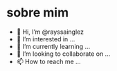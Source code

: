 # sobre mim
- 👋 Hi, I’m @rayssainglez
- 👀 I’m interested in ...
- 🌱 I’m currently learning ...
- 💞️ I’m looking to collaborate on ...
- 📫 How to reach me ...

<!---
rayssainglez/rayssainglez is a ✨ special ✨ repository because its `README.md` (this file) appears on your GitHub profile.
You can click the Preview link to take a look at your changes.
--->

